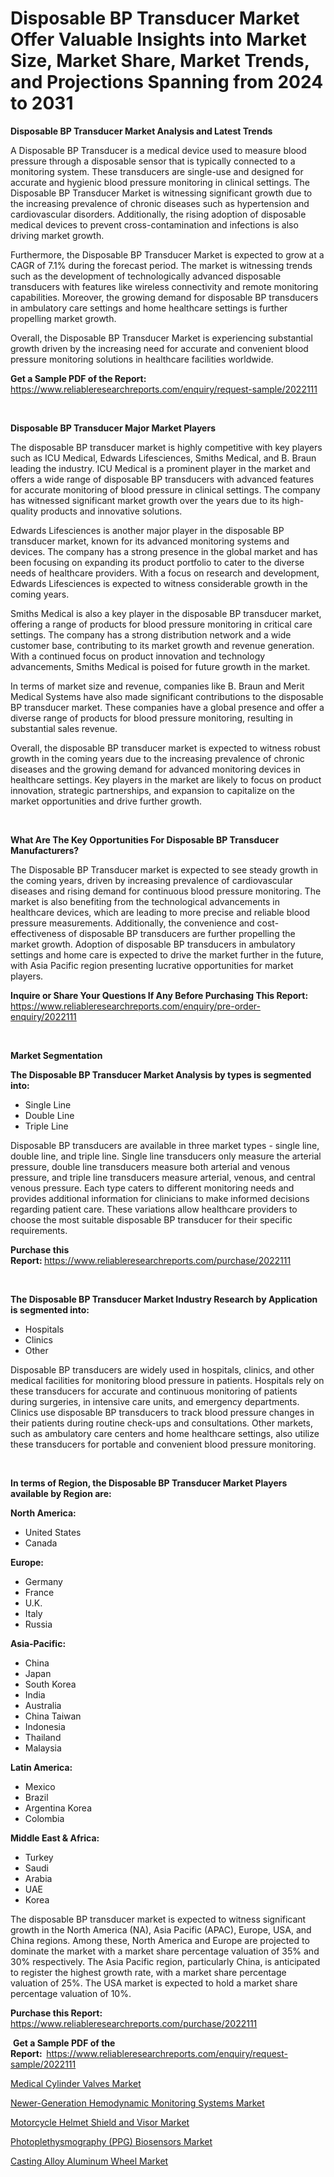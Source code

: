 <p><h1>Disposable BP Transducer Market Offer Valuable Insights into Market Size, Market Share, Market Trends, and Projections Spanning from 2024 to 2031</h1></p><p><strong>Disposable BP Transducer Market Analysis and Latest Trends</strong></p>
<p><p>A Disposable BP Transducer is a medical device used to measure blood pressure through a disposable sensor that is typically connected to a monitoring system. These transducers are single-use and designed for accurate and hygienic blood pressure monitoring in clinical settings. The Disposable BP Transducer Market is witnessing significant growth due to the increasing prevalence of chronic diseases such as hypertension and cardiovascular disorders. Additionally, the rising adoption of disposable medical devices to prevent cross-contamination and infections is also driving market growth.</p><p>Furthermore, the Disposable BP Transducer Market is expected to grow at a CAGR of 7.1% during the forecast period. The market is witnessing trends such as the development of technologically advanced disposable transducers with features like wireless connectivity and remote monitoring capabilities. Moreover, the growing demand for disposable BP transducers in ambulatory care settings and home healthcare settings is further propelling market growth.</p><p>Overall, the Disposable BP Transducer Market is experiencing substantial growth driven by the increasing need for accurate and convenient blood pressure monitoring solutions in healthcare facilities worldwide.</p></p>
<p><strong>Get a Sample PDF of the Report:&nbsp;</strong> <a href="https://www.reliableresearchreports.com/enquiry/request-sample/2022111">https://www.reliableresearchreports.com/enquiry/request-sample/2022111</a></p>
<p>&nbsp;</p>
<p><strong>Disposable BP Transducer Major Market Players</strong></p>
<p><p>The disposable BP transducer market is highly competitive with key players such as ICU Medical, Edwards Lifesciences, Smiths Medical, and B. Braun leading the industry. ICU Medical is a prominent player in the market and offers a wide range of disposable BP transducers with advanced features for accurate monitoring of blood pressure in clinical settings. The company has witnessed significant market growth over the years due to its high-quality products and innovative solutions.</p><p>Edwards Lifesciences is another major player in the disposable BP transducer market, known for its advanced monitoring systems and devices. The company has a strong presence in the global market and has been focusing on expanding its product portfolio to cater to the diverse needs of healthcare providers. With a focus on research and development, Edwards Lifesciences is expected to witness considerable growth in the coming years.</p><p>Smiths Medical is also a key player in the disposable BP transducer market, offering a range of products for blood pressure monitoring in critical care settings. The company has a strong distribution network and a wide customer base, contributing to its market growth and revenue generation. With a continued focus on product innovation and technology advancements, Smiths Medical is poised for future growth in the market.</p><p>In terms of market size and revenue, companies like B. Braun and Merit Medical Systems have also made significant contributions to the disposable BP transducer market. These companies have a global presence and offer a diverse range of products for blood pressure monitoring, resulting in substantial sales revenue.</p><p>Overall, the disposable BP transducer market is expected to witness robust growth in the coming years due to the increasing prevalence of chronic diseases and the growing demand for advanced monitoring devices in healthcare settings. Key players in the market are likely to focus on product innovation, strategic partnerships, and expansion to capitalize on the market opportunities and drive further growth.</p></p>
<p>&nbsp;</p>
<p><strong>What Are The Key Opportunities For Disposable BP Transducer Manufacturers?</strong></p>
<p><p>The Disposable BP Transducer market is expected to see steady growth in the coming years, driven by increasing prevalence of cardiovascular diseases and rising demand for continuous blood pressure monitoring. The market is also benefiting from the technological advancements in healthcare devices, which are leading to more precise and reliable blood pressure measurements. Additionally, the convenience and cost-effectiveness of disposable BP transducers are further propelling the market growth. Adoption of disposable BP transducers in ambulatory settings and home care is expected to drive the market further in the future, with Asia Pacific region presenting lucrative opportunities for market players.</p></p>
<p><strong>Inquire or Share Your Questions If Any Before Purchasing This Report:</strong> <a href="https://www.reliableresearchreports.com/enquiry/pre-order-enquiry/2022111">https://www.reliableresearchreports.com/enquiry/pre-order-enquiry/2022111</a></p>
<p>&nbsp;</p>
<p><strong>Market Segmentation</strong></p>
<p><strong>The Disposable BP Transducer Market Analysis by types is segmented into:</strong></p>
<p><ul><li>Single Line</li><li>Double Line</li><li>Triple Line</li></ul></p>
<p><p>Disposable BP transducers are available in three market types - single line, double line, and triple line. Single line transducers only measure the arterial pressure, double line transducers measure both arterial and venous pressure, and triple line transducers measure arterial, venous, and central venous pressure. Each type caters to different monitoring needs and provides additional information for clinicians to make informed decisions regarding patient care. These variations allow healthcare providers to choose the most suitable disposable BP transducer for their specific requirements.</p></p>
<p><strong>Purchase this Report:&nbsp;</strong><a href="https://www.reliableresearchreports.com/purchase/2022111">https://www.reliableresearchreports.com/purchase/2022111</a></p>
<p>&nbsp;</p>
<p><strong>The Disposable BP Transducer Market Industry Research by Application is segmented into:</strong></p>
<p><ul><li>Hospitals</li><li>Clinics</li><li>Other</li></ul></p>
<p><p>Disposable BP transducers are widely used in hospitals, clinics, and other medical facilities for monitoring blood pressure in patients. Hospitals rely on these transducers for accurate and continuous monitoring of patients during surgeries, in intensive care units, and emergency departments. Clinics use disposable BP transducers to track blood pressure changes in their patients during routine check-ups and consultations. Other markets, such as ambulatory care centers and home healthcare settings, also utilize these transducers for portable and convenient blood pressure monitoring.</p></p>
<p>&nbsp;</p>
<p><strong>In terms of Region, the Disposable BP Transducer Market Players available by Region are:</strong></p>
<p>
    <p> <strong> North America: </strong>
        <ul>
            <li>United States</li>
            <li>Canada</li>
        </ul>
        </p> 
    <p> <strong> Europe: </strong>
        <ul>
            <li>Germany</li>
            <li>France</li>
            <li>U.K.</li>
            <li>Italy</li>
            <li>Russia</li>
        </ul>
        </p> 
    <p> <strong> Asia-Pacific: </strong>
        <ul>
            <li>China</li>
            <li>Japan</li>
            <li>South Korea</li>
            <li>India</li>
            <li>Australia</li>
            <li>China Taiwan</li>
            <li>Indonesia</li>
            <li>Thailand</li>
            <li>Malaysia</li>
        </ul>
        </p> 
    <p> <strong> Latin America: </strong>
        <ul>
            <li>Mexico</li>
            <li>Brazil</li>
            <li>Argentina Korea</li>
            <li>Colombia</li>
        </ul>
        </p> 
    <p> <strong> Middle East & Africa: </strong>
        <ul>
            <li>Turkey</li>
            <li>Saudi</li>
            <li>Arabia</li>
            <li>UAE</li>
            <li>Korea</li>
        </ul>
    </p>
    </p>
<p><p>The disposable BP transducer market is expected to witness significant growth in the North America (NA), Asia Pacific (APAC), Europe, USA, and China regions. Among these, North America and Europe are projected to dominate the market with a market share percentage valuation of 35% and 30% respectively. The Asia Pacific region, particularly China, is anticipated to register the highest growth rate, with a market share percentage valuation of 25%. The USA market is expected to hold a market share percentage valuation of 10%.</p></p>
<p><strong>Purchase this Report: </strong><a href="https://www.reliableresearchreports.com/purchase/2022111">https://www.reliableresearchreports.com/purchase/2022111</a></p>
<p>&nbsp;<strong>Get a Sample PDF of the Report:&nbsp;&nbsp;</strong><a href="https://www.reliableresearchreports.com/enquiry/request-sample/2022111">https://www.reliableresearchreports.com/enquiry/request-sample/2022111</a></p>
<p><strong></strong></p>
<p><p><a href="https://natural-crush-b99.notion.site/Medical-Cylinder-Valves-Market-Size-2024-2031-Global-Industrial-Analysis-Key-Geographical-Regions-55a0858fcedb4a5d89b94645ca8609f2">Medical Cylinder Valves Market</a></p><p><a href="https://boundless-drawbridge-702.notion.site/Newer-Generation-Hemodynamic-Monitoring-Systems-Market-Research-Report-Provides-thorough-Industry-Ov-3f1451b0ab474ac0a35b294d9f38db59">Newer-Generation Hemodynamic Monitoring Systems Market</a></p><p><a href="https://view.publitas.com/reportprime-1/motorcycle-helmet-shield-and-visor-market-analysis-examines-its-scope-on-growth-opportunities-and-forecasted-trends-spanning-from-2024-to-2031/">Motorcycle Helmet Shield and Visor Market</a></p><p><a href="https://view.publitas.com/reportprime-1/photoplethysmography-ppg-biosensors-market-size-furnishes-valuable-information-encompassing-market-share-market-trends-and-projections-spanning-from-2024-to-2031/">Photoplethysmography (PPG) Biosensors Market</a></p><p><a href="https://gamy-alyssum-396.notion.site/Casting-Alloy-Aluminum-Wheel-Market-Size-Reflecting-a-Forecast-Till-2031-Market-By-Type-By-Applica-2c1d3f5f948d4591b516db5294db2dd1">Casting Alloy Aluminum Wheel Market</a></p></p>